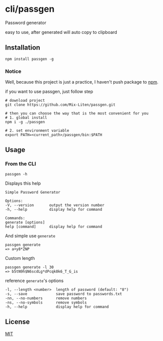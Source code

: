 
# cli/passgen

Password generator

easy to use, after generated will auto copy to clipboard 

## Installation

    npm install passgen -g

### Notice

Well, because this project is just a practice, I haven't push package to [npm](https://www.npmjs.com/).

if you want to use passgen, just follow step

    # download project
    git clone https://github.com/Mix-Liten/passgen.git

    # then you can choose the way that is the most convenient for you
    # 1. global install
    npm i -g ./passgen

    # 2. set environment variable
    export PATH=<current_path>/passgen/bin:$PATH

## Usage

### From the CLI

    passgen -h

Displays this help

    Simple Password Generator

    Options:
    -V, --version       output the version number
    -h, --help          display help for command

    Commands:
    generate [options]
    help [command]      display help for command

And simple use `generate`

    passgen generate 
    => a+y8*ZNP

Custom length

    passgen generate -l 30
    => b5tN9h$N6scdLg*dPcqk0k6_T_G_is

reference `generate`'s options

    -l, --length <number>  length of password (default: "8")
    -s, --save             save password to passwords.txt
    -nn, --no-numbers      remove numbers
    -ns, --no-symbols      remove symbols
    -h, --help             display help for command
## License

[MIT](https://choosealicense.com/licenses/mit/)
